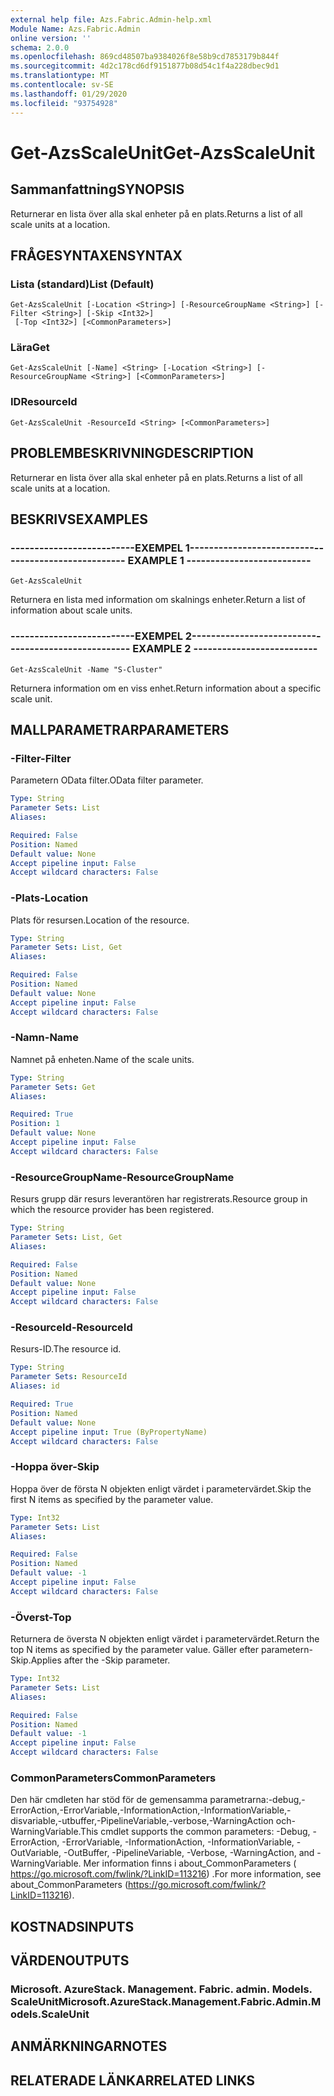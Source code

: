 ```yaml
---
external help file: Azs.Fabric.Admin-help.xml
Module Name: Azs.Fabric.Admin
online version: ''
schema: 2.0.0
ms.openlocfilehash: 869cd48507ba9384026f8e58b9cd7853179b844f
ms.sourcegitcommit: 4d2c178cd6df9151877b08d54c1f4a228dbec9d1
ms.translationtype: MT
ms.contentlocale: sv-SE
ms.lasthandoff: 01/29/2020
ms.locfileid: "93754928"
---
```

# <span data-ttu-id="e4b62-101">Get-AzsScaleUnit</span><span class="sxs-lookup"><span data-stu-id="e4b62-101">Get-AzsScaleUnit</span></span>

## <span data-ttu-id="e4b62-102">Sammanfattning</span><span class="sxs-lookup"><span data-stu-id="e4b62-102">SYNOPSIS</span></span>
<span data-ttu-id="e4b62-103">Returnerar en lista över alla skal enheter på en plats.</span><span class="sxs-lookup"><span data-stu-id="e4b62-103">Returns a list of all scale units at a location.</span></span>

## <span data-ttu-id="e4b62-104">FRÅGESYNTAXEN</span><span class="sxs-lookup"><span data-stu-id="e4b62-104">SYNTAX</span></span>

### <span data-ttu-id="e4b62-105">Lista (standard)</span><span class="sxs-lookup"><span data-stu-id="e4b62-105">List (Default)</span></span>
```
Get-AzsScaleUnit [-Location <String>] [-ResourceGroupName <String>] [-Filter <String>] [-Skip <Int32>]
 [-Top <Int32>] [<CommonParameters>]
```

### <span data-ttu-id="e4b62-106">Lära</span><span class="sxs-lookup"><span data-stu-id="e4b62-106">Get</span></span>
```
Get-AzsScaleUnit [-Name] <String> [-Location <String>] [-ResourceGroupName <String>] [<CommonParameters>]
```

### <span data-ttu-id="e4b62-107">ID</span><span class="sxs-lookup"><span data-stu-id="e4b62-107">ResourceId</span></span>
```
Get-AzsScaleUnit -ResourceId <String> [<CommonParameters>]
```

## <span data-ttu-id="e4b62-108">PROBLEMBESKRIVNING</span><span class="sxs-lookup"><span data-stu-id="e4b62-108">DESCRIPTION</span></span>
<span data-ttu-id="e4b62-109">Returnerar en lista över alla skal enheter på en plats.</span><span class="sxs-lookup"><span data-stu-id="e4b62-109">Returns a list of all scale units at a location.</span></span>

## <span data-ttu-id="e4b62-110">BESKRIVS</span><span class="sxs-lookup"><span data-stu-id="e4b62-110">EXAMPLES</span></span>

### <span data-ttu-id="e4b62-111">--------------------------EXEMPEL 1--------------------------</span><span class="sxs-lookup"><span data-stu-id="e4b62-111">-------------------------- EXAMPLE 1 --------------------------</span></span>
```
Get-AzsScaleUnit
```

<span data-ttu-id="e4b62-112">Returnera en lista med information om skalnings enheter.</span><span class="sxs-lookup"><span data-stu-id="e4b62-112">Return a list of information about scale units.</span></span>

### <span data-ttu-id="e4b62-113">--------------------------EXEMPEL 2--------------------------</span><span class="sxs-lookup"><span data-stu-id="e4b62-113">-------------------------- EXAMPLE 2 --------------------------</span></span>
```
Get-AzsScaleUnit -Name "S-Cluster"
```

<span data-ttu-id="e4b62-114">Returnera information om en viss enhet.</span><span class="sxs-lookup"><span data-stu-id="e4b62-114">Return information about a specific scale unit.</span></span>

## <span data-ttu-id="e4b62-115">MALLPARAMETRAR</span><span class="sxs-lookup"><span data-stu-id="e4b62-115">PARAMETERS</span></span>

### <span data-ttu-id="e4b62-116">-Filter</span><span class="sxs-lookup"><span data-stu-id="e4b62-116">-Filter</span></span>
<span data-ttu-id="e4b62-117">Parametern OData filter.</span><span class="sxs-lookup"><span data-stu-id="e4b62-117">OData filter parameter.</span></span>

```yaml
Type: String
Parameter Sets: List
Aliases: 

Required: False
Position: Named
Default value: None
Accept pipeline input: False
Accept wildcard characters: False
```

### <span data-ttu-id="e4b62-118">-Plats</span><span class="sxs-lookup"><span data-stu-id="e4b62-118">-Location</span></span>
<span data-ttu-id="e4b62-119">Plats för resursen.</span><span class="sxs-lookup"><span data-stu-id="e4b62-119">Location of the resource.</span></span>

```yaml
Type: String
Parameter Sets: List, Get
Aliases: 

Required: False
Position: Named
Default value: None
Accept pipeline input: False
Accept wildcard characters: False
```

### <span data-ttu-id="e4b62-120">-Namn</span><span class="sxs-lookup"><span data-stu-id="e4b62-120">-Name</span></span>
<span data-ttu-id="e4b62-121">Namnet på enheten.</span><span class="sxs-lookup"><span data-stu-id="e4b62-121">Name of the scale units.</span></span>

```yaml
Type: String
Parameter Sets: Get
Aliases: 

Required: True
Position: 1
Default value: None
Accept pipeline input: False
Accept wildcard characters: False
```

### <span data-ttu-id="e4b62-122">-ResourceGroupName</span><span class="sxs-lookup"><span data-stu-id="e4b62-122">-ResourceGroupName</span></span>
<span data-ttu-id="e4b62-123">Resurs grupp där resurs leverantören har registrerats.</span><span class="sxs-lookup"><span data-stu-id="e4b62-123">Resource group in which the resource provider has been registered.</span></span>

```yaml
Type: String
Parameter Sets: List, Get
Aliases: 

Required: False
Position: Named
Default value: None
Accept pipeline input: False
Accept wildcard characters: False
```

### <span data-ttu-id="e4b62-124">-ResourceId</span><span class="sxs-lookup"><span data-stu-id="e4b62-124">-ResourceId</span></span>
<span data-ttu-id="e4b62-125">Resurs-ID.</span><span class="sxs-lookup"><span data-stu-id="e4b62-125">The resource id.</span></span>

```yaml
Type: String
Parameter Sets: ResourceId
Aliases: id

Required: True
Position: Named
Default value: None
Accept pipeline input: True (ByPropertyName)
Accept wildcard characters: False
```

### <span data-ttu-id="e4b62-126">-Hoppa över</span><span class="sxs-lookup"><span data-stu-id="e4b62-126">-Skip</span></span>
<span data-ttu-id="e4b62-127">Hoppa över de första N objekten enligt värdet i parametervärdet.</span><span class="sxs-lookup"><span data-stu-id="e4b62-127">Skip the first N items as specified by the parameter value.</span></span>

```yaml
Type: Int32
Parameter Sets: List
Aliases: 

Required: False
Position: Named
Default value: -1
Accept pipeline input: False
Accept wildcard characters: False
```

### <span data-ttu-id="e4b62-128">-Överst</span><span class="sxs-lookup"><span data-stu-id="e4b62-128">-Top</span></span>
<span data-ttu-id="e4b62-129">Returnera de översta N objekten enligt värdet i parametervärdet.</span><span class="sxs-lookup"><span data-stu-id="e4b62-129">Return the top N items as specified by the parameter value.</span></span>
<span data-ttu-id="e4b62-130">Gäller efter parametern-Skip.</span><span class="sxs-lookup"><span data-stu-id="e4b62-130">Applies after the -Skip parameter.</span></span>

```yaml
Type: Int32
Parameter Sets: List
Aliases: 

Required: False
Position: Named
Default value: -1
Accept pipeline input: False
Accept wildcard characters: False
```

### <span data-ttu-id="e4b62-131">CommonParameters</span><span class="sxs-lookup"><span data-stu-id="e4b62-131">CommonParameters</span></span>
<span data-ttu-id="e4b62-132">Den här cmdleten har stöd för de gemensamma parametrarna:-debug,-ErrorAction,-ErrorVariable,-InformationAction,-InformationVariable,-disvariable,-utbuffer,-PipelineVariable,-verbose,-WarningAction och-WarningVariable.</span><span class="sxs-lookup"><span data-stu-id="e4b62-132">This cmdlet supports the common parameters: -Debug, -ErrorAction, -ErrorVariable, -InformationAction, -InformationVariable, -OutVariable, -OutBuffer, -PipelineVariable, -Verbose, -WarningAction, and -WarningVariable.</span></span> <span data-ttu-id="e4b62-133">Mer information finns i about_CommonParameters ( https://go.microsoft.com/fwlink/?LinkID=113216) .</span><span class="sxs-lookup"><span data-stu-id="e4b62-133">For more information, see about_CommonParameters (https://go.microsoft.com/fwlink/?LinkID=113216).</span></span>

## <span data-ttu-id="e4b62-134">KOSTNADS</span><span class="sxs-lookup"><span data-stu-id="e4b62-134">INPUTS</span></span>

## <span data-ttu-id="e4b62-135">VÄRDEN</span><span class="sxs-lookup"><span data-stu-id="e4b62-135">OUTPUTS</span></span>

### <span data-ttu-id="e4b62-136">Microsoft. AzureStack. Management. Fabric. admin. Models. ScaleUnit</span><span class="sxs-lookup"><span data-stu-id="e4b62-136">Microsoft.AzureStack.Management.Fabric.Admin.Models.ScaleUnit</span></span>

## <span data-ttu-id="e4b62-137">ANMÄRKNINGAR</span><span class="sxs-lookup"><span data-stu-id="e4b62-137">NOTES</span></span>

## <span data-ttu-id="e4b62-138">RELATERADE LÄNKAR</span><span class="sxs-lookup"><span data-stu-id="e4b62-138">RELATED LINKS</span></span>

